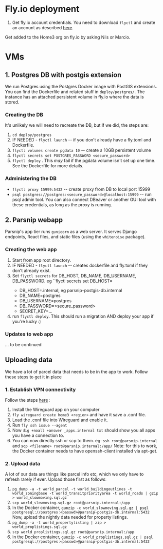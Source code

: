 
# Fly.io deployment

1. Get fly.io account credentials.
You need to download `flyctl` and create an account as described [here](https://fly.io/docs/getting-started/installing-flyctl/).

Get added to the Home3 org on fly.io by asking Nils or Marcio.

# VMs
## 1. Postgres DB with postgis extension
We run Postgres using the Postgres Docker image with PostGIS extensions. You can find the Dockerfile and related stuff in `deploy/postgres/`. The instance has an attached persistent volume in fly.io where the data is stored.
### Creating the DB
It's unlikely we will need to recreate the DB, but if we did, the steps are:
1. `cd deploy/postgres`
2. IF NEEDED - `flyctl launch` -- if you don't already have a fly.toml and Dockerfile.
3. `flyctl volumes create pgdata 10` -- create a 10GB persistent volume
4. `flyctl secrets set POSTGRES_PASSWORD <secure_password>`
5. `flyctl deploy` . This *may* fail if the pgdata volume isn't set up one time. See the Dockerfile for more details.
### Administering the DB
* `flyctl proxy 15999:5432` -- create proxy from DB to local port 15999
* `psql postgres://postgres:<secure_password>@localhost:15999` -- run psql admin tool. You can also connect DBeaver or another GUI tool with these credentials, as long as the proxy is running.

## 2. Parsnip webapp
Parsnip's app tier runs `gunicorn` as a web server. It serves Django endpoints, React files, and static files (using the `whitenoise` package).

### Creating the web app
1. Start from app root directory.
2. IF NEEDED - `flyctl launch` -- creates dockerfile and fly.toml if they don't already exist.
3. Set `flyctl secrets` for DB_HOST, DB_NAME, DB_USERNAME, DB_PASSWORD. eg ``flyctl secrets set DB_HOST=<value>
    * DB_HOST=<hostname>.internal, eg parsnip-postgis-db.internal
    * DB_NAME=postgres
    * DB_USERNAME=postgres
    * DB_PASSWORD=<secure_password>
    * SECRET_KEY=...
4. run `flyctl deploy`. This should run a migration AND deploy your app if you're lucky :)

### Updates to web app
... to be continued

## Uploading data

We have a lot of parcel data that needs to be in the app to work. Follow these steps to get it in place
### 1. Establish VPN connectivity
Follow the steps [here](https://fly.io/docs/reference/private-networking/#private-network-vpn) :
   1. Install the Wireguard app on your computer
   2. `fly wireguard create home3 <region>` and have it save a .conf file. 
   3. Load the .conf file into Wireguard and enable it.
   4. Run `fly ssh issue --agent` 
   5. Now `dig +noall +answer _apps.internal txt` should show you all apps you have a connection to.
   6. You can now directly ssh or scp to them. eg: `ssh root@parsnip.internal` and `scp <filename> root@parsnip.internal:/app/`
       Note: for this to work, the Docker container needs to have openssh-client installed via apt-get.

### 2. Upload data
A lot of our data are things like parcel info etc, which we only have to refresh rarely if ever. Upload those first as follows:
   1. `pg_dump -a -t world_parcel -t world_buildingoutlines -t world_zoningbase -t world_transitpriorityarea -t world_roads | gzip > world_slowmoving.sql.gz`
   2. `scp world_slowmoving.sql.gz root@parsnip.internal:/app`
   3. In the Docker container, `gunzip -c world_slowmoving.sql.gz | psql postgresql://postgres:<passwd>@parsnip-postgis-db.internal:5432`
Now, upload the nightly data needed for property listings.
   1. `pg_dump -a -t world_propertylisting | zip > world_proplistings.sql.gz`
   2. `scp world_proplistings.sql.gz root@parsnip.internal:/app`
   3. In the Docker container, `gunzip -c world_proplistings.sql.gz | psql postgresql://postgres:<passwd>@parsnip-postgis-db.internal:5432`
   

